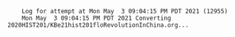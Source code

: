         Log for attempt at Mon May  3 09:04:15 PM PDT 2021 (12955)
        Mon May  3 09:04:15 PM PDT 2021 Converting 2020HIST201/KBe21hist201floRevolutionInChina.org...
